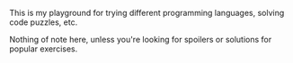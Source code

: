 This is my playground for trying different programming languages, solving code puzzles, etc.

Nothing of note here, unless you're looking for spoilers or solutions for popular exercises.
